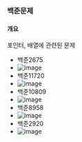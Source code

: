 ### 백준문제

#### 개요
포인터, 배열에 관련된 문제

- 백준2675
- ![image](https://user-images.githubusercontent.com/62651440/162001772-f6ae22d3-8b63-4106-93ca-47db9f75ecca.png)
- 백준11720
- ![image](https://user-images.githubusercontent.com/62651440/162001932-efa7218c-db9c-40ac-83d1-fafa7f97c5b1.png)
- 백준10809
- ![image](https://user-images.githubusercontent.com/62651440/162001970-ef28f371-2db3-49bb-90e4-62cce09ba0dd.png)
- 백준8958
- ![image](https://user-images.githubusercontent.com/62651440/162002012-c73e22f0-0149-495f-80d3-e2d3603a8770.png)
- 백준2920
- ![image](https://user-images.githubusercontent.com/62651440/162002044-2bcc9634-d6a2-4dad-a5ff-831f0348eaa4.png)
